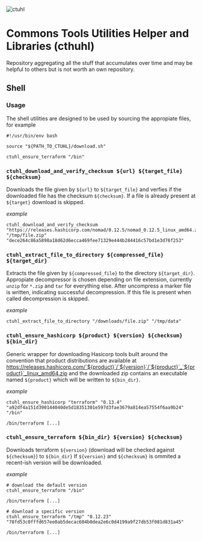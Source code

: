 ![ctuhl](https://github.com/pellepelster/ctuhl/workflows/ctuhl/badge.svg)

# Commons Tools Utilities Helper and Libraries (cthuhl)

Repository aggregating all the stuff that accumulates over time and may be helpful to others but is not worth an own repository.

## Shell

### Usage

The shell utilities are designed to be used by sourcing the appropiate files, for example

```
#!/usr/bin/env bash

source "${PATH_TO_CTUHL}/download.sh"

ctuhl_ensure_terraform "/bin"
```

### `ctuhl_download_and_verify_checksum ${url} ${target_file} ${checksum}`

Downloads the file given by `${url}` to `${target_file}` and verfies if the downloaded file has the checksum `${checksum}`. If a file is already present at `${target}` download is skipped.

*example*
```
ctuhl_download_and_verify_checksum "https://releases.hashicorp.com/nomad/0.12.5/nomad_0.12.5_linux_amd64.zip" "/tmp/file.zip" "dece264c86a5898a18d62d6ecca469fee71329e444b284416c57bd1e3d76f253" 
```

### `ctuhl_extract_file_to_directory ${compressed_file} ${target_dir}`

Extracts the file given by `${compressed_file}` to the directory `${target_dir}`. Appropiate decompressor is chosen depending on file extension, currently `unzip` for `*.zip` and `tar` for everything else. After uncompress a marker file is written, indicating successful decompression. If this file is present when called decompression is skipped.

*example*
```
ctuhl_extract_file_to_directory "/downloads/file.zip" "/tmp/data"
```

### `ctuhl_ensure_hashicorp ${product} ${version} ${checksum} ${bin_dir}`

Generic wrapper for downloading Hasicorp tools built around the convention that product distributions are available at https://releases.hashicorp.com/`${product}`/`${version}`/`${product}`_`${product}`_linux_amd64.zip and the downloaded zip contains an executable named `${product}` which will be written to `${bin_dir}`.

*example*
```
ctuhl_ensure_hashicorp "terraform" "0.13.4" "a92df4a151d390144040de5d18351301e597d3fae3679a814ea57554f6aa9b24" "/bin" 

/bin/terraform [...]
```

### `ctuhl_ensure_terraform ${bin_dir} ${version} ${checksum}`

Downloads terraform `${version}` (download will be checked against `${checksum}`) to `${bin_dir}` If `${version}` and `${checksum}` is ommited a recent-ish version will be downloaded.

*example*
```
# download the default version
ctuhl_ensure_terraform "/bin"

/bin/terraform [...]

# download a specific version
ctuhl_ensure_terraform "/tmp" "0.12.23" "78fd53c0fffd657ee0ab5decac604b0dea2e6c0d4199a9f27db53f081d831a45"

/bin/terraform [...]

```